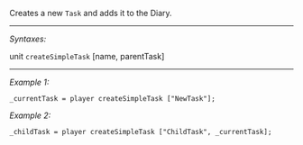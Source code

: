 Creates a new `Task` and adds it to the Diary.


---
*Syntaxes:*

unit `createSimpleTask`  [name, parentTask]

---
*Example 1:*

```sqf
_currentTask = player createSimpleTask ["NewTask"];
```

*Example 2:*

```sqf
_childTask = player createSimpleTask ["ChildTask", _currentTask];
```